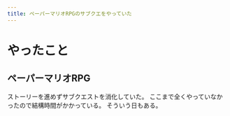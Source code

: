 ```yaml
---
title: ペーパーマリオRPGのサブクエをやっていた
---
```


# やったこと

## ペーパーマリオRPG

ストーリーを進めずサブクエストを消化していた。
ここまで全くやっていなかったので結構時間がかかっている。
そういう日もある。

